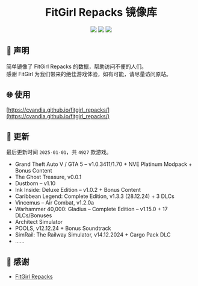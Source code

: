 ﻿<div align="center">

# FitGirl Repacks 镜像库

![](https://count.getloli.com/get/@fitgirl_repacks?theme=booru-lewd)
![](https://img.shields.io/badge/ci-passing-brightgreen.svg?logo=github) ![](https://img.shields.io/badge/license-MIT-brightgreen.svg)

</div>

## 📜 声明
简单镜像了 FitGirl Repacks 的数据，帮助访问不便的人们。  
感谢 FitGirl 为我们带来的绝佳游戏体验，如有可能，请尽量访问原站。

## 🌐 使用
[https://cvandia.github.io/fitgirl_repacks/](https://cvandia.github.io/fitgirl_repacks/)

## 🔄 更新
最后更新时间 `2025-01-01`，共 `4927` 款游戏。
- Grand Theft Auto V / GTA 5 – v1.0.3411/1.70 + NVE Platinum Modpack + Bonus Content
- The Ghost Treasure, v0.0.1
- Dustborn – v1.10
- Ink Inside: Deluxe Edition – v1.0.2 + Bonus Content
- Caribbean Legend: Complete Edition, v1.3.3 (28.12.24) + 3 DLCs
- Vincemus – Air Combat, v1.2.0a
- Warhammer 40,000: Gladius – Complete Edition – v1.15.0 + 17 DLCs/Bonuses
- Architect Simulator
- POOLS, v12.12.24 + Bonus Soundtrack
- SimRail: The Railway Simulator, v14.12.2024 + Cargo Pack DLC
- ……

## 🙏 感谢
- [FitGirl Repacks](https://fitgirl-repacks.site/)
